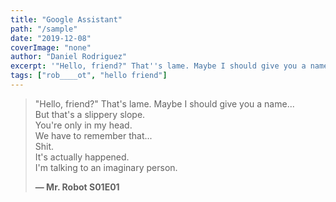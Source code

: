 ```yaml
---
title: "Google Assistant"
path: "/sample"
date: "2019-12-08"
coverImage: "none"
author: "Daniel Rodriguez"
excerpt: '"Hello, friend?" That''s lame. Maybe I should give you a name...'
tags: ["rob____ot", "hello friend"]
---
```


> "Hello, friend?" That's lame. Maybe I should give you a name...\
> But that's a slippery slope.\
> You're only in my head.\
> We have to remember that...\
> Shit.\
> It's actually happened.\
> I'm talking to an imaginary person.
>
>
> **— Mr. Robot S01E01**
